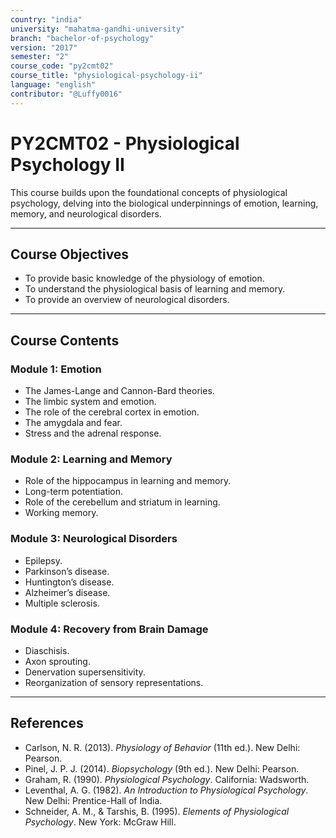 ```yaml
---
country: "india"
university: "mahatma-gandhi-university"
branch: "bachelor-of-psychology"
version: "2017"
semester: "2"
course_code: "py2cmt02"
course_title: "physiological-psychology-ii"
language: "english"
contributor: "@Luffy0016"
---
```

# PY2CMT02 - Physiological Psychology II

This course builds upon the foundational concepts of physiological psychology, delving into the biological underpinnings of emotion, learning, memory, and neurological disorders.

---
## Course Objectives

* To provide basic knowledge of the physiology of emotion.
* To understand the physiological basis of learning and memory.
* To provide an overview of neurological disorders.

---
## Course Contents

### Module 1: Emotion  
* The James-Lange and Cannon-Bard theories.
* The limbic system and emotion.
* The role of the cerebral cortex in emotion.
* The amygdala and fear.
* Stress and the adrenal response.

### Module 2: Learning and Memory  
* Role of the hippocampus in learning and memory.
* Long-term potentiation.
* Role of the cerebellum and striatum in learning.
* Working memory.

### Module 3: Neurological Disorders  
* Epilepsy.
* Parkinson’s disease.
* Huntington’s disease.
* Alzheimer’s disease.
* Multiple sclerosis.

### Module 4: Recovery from Brain Damage 
* Diaschisis.
* Axon sprouting.
* Denervation supersensitivity.
* Reorganization of sensory representations.

---
## References
* Carlson, N. R. (2013). *Physiology of Behavior* (11th ed.). New Delhi: Pearson.
* Pinel, J. P. J. (2014). *Biopsychology* (9th ed.). New Delhi: Pearson.
* Graham, R. (1990). *Physiological Psychology*. California: Wadsworth.
* Leventhal, A. G. (1982). *An Introduction to Physiological Psychology*. New Delhi: Prentice-Hall of India.
* Schneider, A. M., & Tarshis, B. (1995). *Elements of Physiological Psychology*. New York: McGraw Hill.